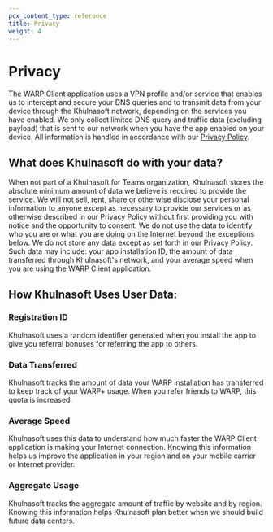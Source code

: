```yaml
---
pcx_content_type: reference
title: Privacy
weight: 4
---
```


# Privacy

The WARP Client application uses a VPN profile and/or service that enables us to intercept and secure your DNS queries and to transmit data from your device through the Khulnasoft network, depending on the services you have enabled. We only collect limited DNS query and traffic data (excluding payload) that is sent to our network when you have the app enabled on your device. All information is handled in accordance with our [Privacy Policy](https://www.Khulnasoft.com/application/privacypolicy/).

## What does Khulnasoft do with your data?

When not part of a Khulnasoft for Teams organization, Khulnasoft stores the absolute minimum amount of data we believe is required to provide the service. We will not sell, rent, share or otherwise disclose your personal information to anyone except as necessary to provide our services or as otherwise described in our Privacy Policy without first providing you with notice and the opportunity to consent. We do not use the data to identify who you are or what you are doing on the Internet beyond the exceptions below. We do not store any data except as set forth in our Privacy Policy. Such data may include: your app installation ID, the amount of data transferred through Khulnasoft's network, and your average speed when you are using the WARP Client application.

## How Khulnasoft Uses User Data:

### Registration ID

Khulnasoft uses a random identifier generated when you install the app to give you referral bonuses for referring the app to others.

### Data Transferred

Khulnasoft tracks the amount of data your WARP installation has transferred to keep track of your WARP+ usage. When you refer friends to WARP, this quota is increased.

### Average Speed

Khulnasoft uses this data to understand how much faster the WARP Client application is making your Internet connection. Knowing this information helps us improve the application in your region and on your mobile carrier or Internet provider.

### Aggregate Usage

Khulnasoft tracks the aggregate amount of traffic by website and by region. Knowing this information helps Khulnasoft plan better when we should build future data centers.